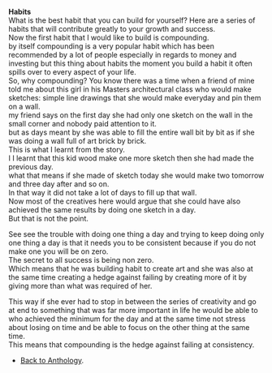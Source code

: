 **Habits**  
What is the best habit that you can build for yourself?
Here are a series of habits that will contribute greatly to your growth and success.  
Now the first habit that I would like to build is compounding.  
by itself compounding is a very popular habit which has been recommended by a lot of people especially in regards to money and investing but this thing about habits the moment you build a habit it often spills over to every aspect of your life.  
So, why compounding?
You know there was a time when a friend of mine told me about this girl in his Masters architectural class who would make sketches: simple line drawings that she would make everyday and pin them on a wall.  
my friend says on the first day she had only one sketch on the wall in the small corner and nobody paid attention to it.  
but as days meant by she was able to fill the entire wall bit by bit as if she was doing a wall full of art brick by brick.  
This is what I learnt from the story.  
I I learnt that this kid wood make one more sketch then she had made the previous day.  
what that means if she made of sketch today she would make two tomorrow and three day after and so on.  
In that way it did not take a lot of days to fill up that wall.  
Now most of the creatives here would argue that she could have also achieved the same results by doing one sketch in a day.  
But that is not the point.  

See see the trouble with doing one thing a day and trying to keep doing only one thing a day is that it needs you to be consistent because if you do not make one you will be on zero.  
The secret to all success is being non zero.  
Which means that he was building habit to create art and she was also at the same time creating a hedge against failing by creating more of it by giving more than what was required of her.  

This way if she ever had to stop in between the series of creativity and go at end to something that was far more important in life he would be able to who achieved the minimum for the day and at the same time not stress about losing on time and be able to focus on the other thing at the same time.  
This means that compounding is the hedge against failing at consistency.  

- <a href="https://kushalsamant.github.io/anthology.html">Back to Anthology</a>.  